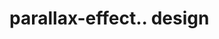 # parallax-effect.. design                                                                                                                                                                                                                                                                                                                                                                                     
                                     

